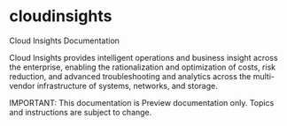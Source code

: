 # cloudinsights
Cloud Insights Documentation

Cloud Insights provides intelligent operations and business insight across the enterprise, enabling the rationalization and optimization of costs, risk reduction, and advanced troubleshooting and analytics across the multi-vendor infrastructure of systems, networks, and storage.

IMPORTANT: This documentation is Preview documentation only. Topics and instructions are subject to change.
